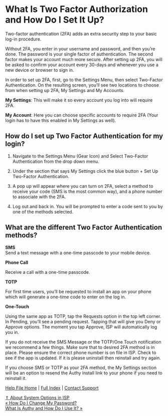  What Is Two Factor Authorization and How Do I Set It Up?
==========

Two-factor authentication (2FA) adds an extra security step to your basic log-in procedure.

Without 2FA, you enter in your username and password, and then you’re done. The password is your single factor of authentication. The second factor makes your account much more secure. After setting up 2FA, you will be asked to confirm your account every 30-days and whenever you use a new device or browser to sign in.

In order to set up 2FA, first, go to the Settings Menu, then select Two-Factor Authentication. On the resulting screen, you’ll see two locations to choose from when setting up 2FA, My Settings and My Accounts.

**My Settings**: This will make it so every account you log into will require 2FA. 

**My Account**: Here you can choose specific accounts to require 2FA (Your login has to have this enabled in My Settings as well).

How do I set up Two Factor Authentication for my login?
----------

1. Navigate to the Settings Menu (Gear Icon) and Select Two-Factor Authentication from the drop down menu.

2. Under the section that says My Settings click the blue button + Set Up Two-Factor Authentication.

3. A pop up will appear where you can turn on 2FA, select a method to receive your code (SMS is the most common way), and a phone number to associate with the 2FA.

4. Log out and back in. You will be prompted to enter a code sent to you by one of the methods selected.

What are the different Two Factor Authentication methods?
----------

**SMS**  
Send a text message with a one-time passcode to your mobile device.

**Phone Call**

Receive a call with a one-time passcode.

**TOTP**

For first time users, you’ll be requested to install an app on your phone which will generate a one-time code to enter on the log in.

**One-Touch**

Using the same app as TOTP, tap the Requests option in the top left corner. In Pending, you’ll see a pending request. Tapping that will give you Deny or Approve options. The moment you tap Approve, ISP will automatically log you in.

If you do not receive the SMS Message or the TOTP/One Touch notification we recommend a few things. Make sure that to desired 2FA method is in place. Please ensure the correct phone number is on file in ISP. Check to see if the app is updated. If it is please uninstall then reinstall and try again. 

If you choose SMS or TOTP as your 2FA method, the My Settings section will be an option to resend the Authy install link to your phone if you need to reinstall it.

[Help File Home](/help/) | [Full Index](/Help-File-Directory/) | [Contact Support](mailto:support@ISPolitical.com)

[⇑ About System Options in ISP](/About-System-Options-in-ISP)  
[« How Do I Change My Password?](/How-Do-I-Change-My-Password)  
[What Is Authy and How Do I Use It? »](/What-Is-Authy-and-How-Do-I-Use-It)